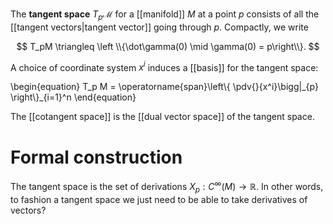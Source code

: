 The **tangent space** $T_p \mathscr{M}$ for a [[manifold]] $M$ at a point $p$ consists of all the [[tangent vectors|tangent vector]] going through $p$.  Compactly, we write 

$$
T_pM \triangleq \left \\{\dot\gamma(0) \mid \gamma(0) = p\right\\}.
$$

A choice of coordinate system $x^i$ induces a [[basis]] for the tangent space:

\begin{equation}
T_p M = \operatorname{span}\left\\{  \pdv{}{x^i}\bigg|\_{p} \right\\}_{i=1}^n
\end{equation}

The [[cotangent space]] is the [[dual vector space]] of the tangent space.

# Formal construction

The tangent space is the set of derivations $X_p: C^\infty(M) \to \mathbb{R}$. In other words, to fashion a tangent space we just need to be able to take derivatives of vectors?